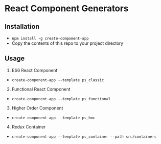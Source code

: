 # React Component Generators

## Installation

- `npm install -g create-component-app`
- Copy the contents of this repo to your project directory

## Usage

1.  ES6 React Component

- `create-component-app --template ps_classic`

2.  Functional React Component

- `create-component-app --template ps_functional`

3.  Higher Order Component

- `create-component-app --template ps_hoc`

4.  Redux Container

- `create-component-app --template ps_container --path src/containers`
